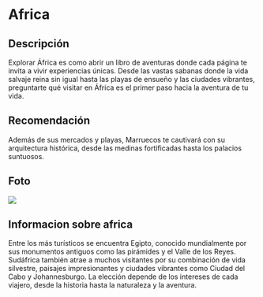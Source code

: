 # Africa

## Descripción
Explorar África es como abrir un libro de aventuras donde cada página te invita a vivir experiencias únicas. Desde las vastas sabanas donde la vida salvaje reina sin igual hasta las playas de ensueño y las ciudades vibrantes, preguntarte qué visitar en África es el primer paso hacia la aventura de tu vida.

## Recomendación
Además de sus mercados y playas, Marruecos te cautivará con su arquitectura histórica, desde las medinas fortificadas hasta los palacios suntuosos. 

## Foto
![](https://ecommerceapi.assistcard.com/Api/ImagesHandler/GetImage?freeImageCode=xes-viajarafrica02)

## Informacion sobre africa
Entre los más turísticos se encuentra Egipto, conocido mundialmente por sus monumentos antiguos como las pirámides y el Valle de los Reyes. Sudáfrica también atrae a muchos visitantes por su combinación de vida silvestre, paisajes impresionantes y ciudades vibrantes como Ciudad del Cabo y Johannesburgo. La elección depende de los intereses de cada viajero, desde la historia hasta la naturaleza y la aventura.

